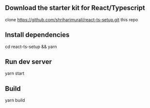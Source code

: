 ## Download the starter kit for React/Typescript

clone https://github.com/shriharimurali/react-ts-setup.git this repo

## Install dependencies

cd react-ts-setup &&
yarn

## Run dev server

yarn start

## Build

yarn build
